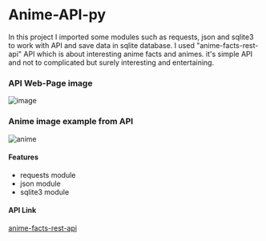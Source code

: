 # Anime-API-py
In this project I imported some modules such as requests, json and sqlite3 to work with API and save data in sqlite database. I used "anime-facts-rest-api" API
which is about interesting anime facts and animes. it's simple API and not to complicated but surely interesting and entertaining.

### API Web-Page image
![image](https://user-images.githubusercontent.com/93348926/168296111-896f1ced-92f8-42e0-bf23-3333f4fdcba7.png)


### Anime image example from API
![anime](https://user-images.githubusercontent.com/93348926/168296377-d492c3c4-2944-415f-b078-c07ebb6ec3c9.png)



#### Features
* requests module
* json module
* sqlite3 module

#### API Link
[anime-facts-rest-api](https://chandan-02.github.io/anime-facts-rest-api/)
